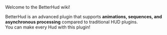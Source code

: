Welcome to the BetterHud wiki!  

BetterHud is an advanced plugin that supports **animations, sequences, and asynchronous processing** compared to traditional HUD plugins.    
  You can make every Hud with this plugin!  

